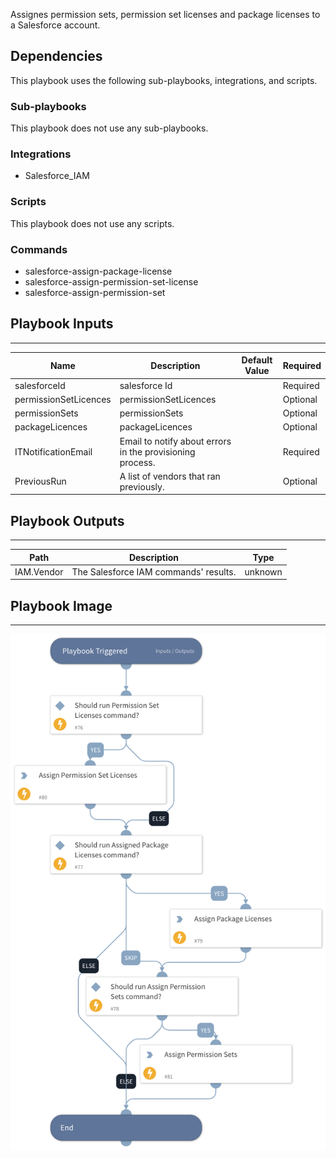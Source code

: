 Assignes permission sets, permission set licenses and package licenses to a Salesforce account.

## Dependencies
This playbook uses the following sub-playbooks, integrations, and scripts.

### Sub-playbooks
This playbook does not use any sub-playbooks.

### Integrations
* Salesforce_IAM

### Scripts
This playbook does not use any scripts.

### Commands
* salesforce-assign-package-license
* salesforce-assign-permission-set-license
* salesforce-assign-permission-set

## Playbook Inputs
---

| **Name** | **Description** | **Default Value** | **Required** |
| --- | --- | --- | --- |
| salesforceId | salesforce Id |  | Required |
| permissionSetLicences | permissionSetLicences |  | Optional |
| permissionSets | permissionSets |  | Optional |
| packageLicences | packageLicences |  | Optional |
| ITNotificationEmail | Email to notify about errors in the provisioning process. |  | Required |
| PreviousRun | A list of vendors that ran previously. |  | Optional |

## Playbook Outputs
---

| **Path** | **Description** | **Type** |
| --- | --- | --- |
| IAM.Vendor | The Salesforce IAM commands' results. | unknown |

## Playbook Image
---
![Salesforce IAM - Post Provisioning](./../doc_files/Salesforce_IAM_-_Post_Provisioning.png)
